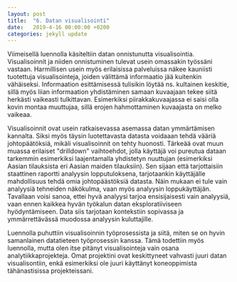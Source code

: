 ```yaml
---
layout: post
title:  "6. Datan visualisointi"
date:   2019-4-16 00:00:00 +0200
categories: jekyll update
---
```

Viimeisellä luennolla käsiteltiin datan onnistunutta visualisointia. Visualisoinnit ja niiden onnistuminen tulevat usein omassakin työssäni vastaan. Harmillisen usein myös erilaisissa palveluissa näkee kauniisti tuotettuja visualisointeja, joiden välittämä informaatio jää kuitenkin vähäiseksi. Informaation esittämisessä tulisikin löytää ns. kultainen keskitie, sillä myös liian informaation yhdistäminen samaan kuvaajaan tekee siitä herkästi vaikeasti tulkittavan. Esimerkiksi piirakkakuvaajassa ei saisi olla kovin montaa muuttujaa, sillä erojen hahmottaminen kuvaajasta on melko vaikeaa.

Visualisoinnit ovat usein ratkaisevassa asemassa datan ymmärtämisen kannalta. Siksi myös täysin luotettavasta datasta voidaaan tehdä vääriä johtopäätöksiä, mikäli visualisoinnit on tehty huonosti. Tärkeää ovat muun muassa erilaiset "drilldown" vaihtoehdot, jolla käyttäjä voi pureutua dataan tarkemmin esimerkiksi laajentamalla yhdistetyn nuuttujan (esimerkiksi Aasian tilauksista eri Aasian maiden tilauksiin). Sen sijaan että tarjottaisiin staattinen raportti analyysin lopputuloksena, tarjotaankin käyttäjälle mahdollisuus tehdä omia johtopäästöksiä datasta. Näin mukaan ei tule vain analyysiä tehneiden näkökulma, vaan myös analyysin loppukäyttäjän. Tavallaan voisi sanoa, ettei hyvä analyysi tarjoa ensisijaisesti vain analyysiä, vaan ennen kaikkea hyvän työkalun datan eksploratiiviseen hyödyntämiseen. Data siis tarjotaan kontekstiin sopivassa ja ymmärrettävässä muodossa analyysin kuluttajille.

Luennolla puhuttiin visualisoinnin työprosessista ja siitä, miten se on hyvin samanlainen datatieteen työprosessin kanssa. Tämä todettiin myös luennolla, mutta olen itse pitänyt visualisointeja vain osana analytiikkaprojekteja. Omat projektini ovat keskittyneet vahvasti juuri datan visualisontiin, enkä esimerkiksi ole juuri käyttänyt koneoppimista tähänastisissa projekteissani. 